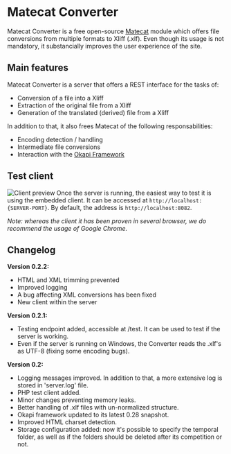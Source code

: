 # Matecat Converter

Matecat Converter is a free open-source [Matecat](https://www.matecat.com) module which offers file conversions from multiple formats to Xliff (.xlf). Even though its usage is not mandatory, it substancially improves the user experience of the site. 

## Main features

Matecat Converter is a server that offers a REST interface for the tasks of:

* Conversion of a file into a Xliff
* Extraction of the original file from a Xliff
* Generation of the translated (derived) file from a Xliff

In addition to that, it also frees Matecat of the following responsabilities:

* Encoding detection / handling
* Intermediate file conversions
* Interaction with the [Okapi Framework](http://www.opentag.com/okapi/wiki/)


## Test client
![Client preview](http://i59.tinypic.com/2nba9l0.png)
Once the server is running, the easiest way to test it is using the embedded client. It can be accessed at `http://localhost:{SERVER-PORT}`. By default, the address is `http://localhost:8082`. 

_Note: whereas the client it has been proven in several browser, we do recommend the usage of Google Chrome._

## Changelog

__Version 0.2.2:__
* HTML and XML trimming prevented
* Improved logging
* A bug affecting XML conversions has been fixed
* New client within the server

__Version 0.2.1:__
* Testing endpoint added, accessible at /test. It can be used to test if the server is working.
* Even if the server is running on Windows, the Converter reads the .xlf's as UTF-8 (fixing some encoding bugs).

__Version 0.2:__
* Logging messages improved. In addition to that, a more extensive log is stored in 'server.log' file.
* PHP test client added.
* Minor changes preventing memory leaks.
* Better handling of .xlf files with un-normalized structure.
* Okapi framework updated to its latest 0.28 snapshot.
* Improved HTML charset detection.
* Storage configuration added: now it's possible to specify the temporal folder, as well as if the folders should be deleted after its competition or not.
